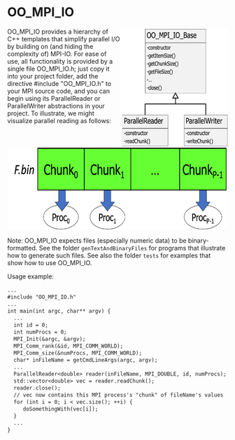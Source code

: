 # OO_MPI_IO

<img align="right" src="/assets/images/OO_MPI_IO.png" alt="The OO_MPI_IO hierarchy" width="246" height="274" >

OO_MPI_IO provides a hierarchy of C++ templates that simplify parallel I/O by building on (and hiding the complexity of) MPI-IO. For ease of use, all functionality is provided by a single file OO_MPI_IO.h; just copy it into your project folder, add the directive #include "OO_MPI_IO.h" to your MPI source code, and you can begin using its ParallelReader or ParallelWriter abstractions in your project. To illustrate, we might visualize parallel reading as follows:

<img src="/assets/images/ParallelInput.png" alt="Reading from a file in parallel" width="650" height="187" >


Note: OO_MPI_IO expects files (especially numeric data) to be binary-formatted. See the folder `genTextAndBinaryFiles` for programs that illustrate how to generate such files. See also the folder `tests` for examples that show how to use OO_MPI_IO.

Usage example:

    ...
    #include "OO_MPI_IO.h"
    ...
    int main(int argc, char** argv) {
      ...
      int id = 0;
      int numProcs = 0;
      MPI_Init(&argc, &argv);
      MPI_Comm_rank(&id, MPI_COMM_WORLD);
      MPI_Comm_size(&numProcs, MPI_COMM_WORLD);
      char* inFileName = getCmdLineArgs(argc, argv);
      ...
      ParallelReader<double> reader(inFileName, MPI_DOUBLE, id, numProcs);
      std::vector<double> vec = reader.readChunk();
      reader.close();
      // vec now contains this MPI process's "chunk" of fileName's values
      for (int i = 0; i < vec.size(); ++i) {
         doSomethingWith(vec[i]);
      }
      ...
    }

